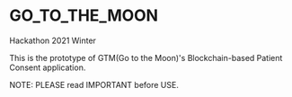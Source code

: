 # GO_TO_THE_MOON

Hackathon 2021 Winter

This is the prototype of GTM(Go to the Moon)'s Blockchain-based Patient Consent
application.

NOTE: PLEASE read IMPORTANT before USE.
